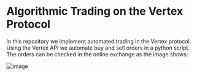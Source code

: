 # Algorithmic Trading on the Vertex Protocol

In this repository we implement automated trading in the Vertex protocol.\
Using the Vertex API we automate buy and sell orders in a python script.\
The orders can be checked in the online exchange as the image shows:

![image](https://github.com/alexisdpc/algo-trading-API/assets/124795834/dc4af327-c64d-4645-a608-e8ecf947b532)


